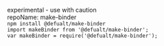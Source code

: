 experimental - use with caution  
repoName: make-binder  
`npm install @defualt/make-binder`  
`import makeBinder from '@defualt/make-binder';`  
`var makeBinder = require('@defualt/make-binder');`  
